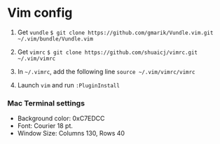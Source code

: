 # Vim config

1. Get `vundle`
`$ git clone https://github.com/gmarik/Vundle.vim.git ~/.vim/bundle/Vundle.vim`

2. Get `vimrc`
`$ git clone https://github.com/shuaicj/vimrc.git ~/.vim/vimrc`

3. In `~/.vimrc`, add the following line
`source ~/.vim/vimrc/vimrc`

4. Launch `vim` and run `:PluginInstall`

### Mac Terminal settings
* Background color: 0xC7EDCC
* Font: Courier 18 pt.
* Window Size: Columns 130, Rows 40

